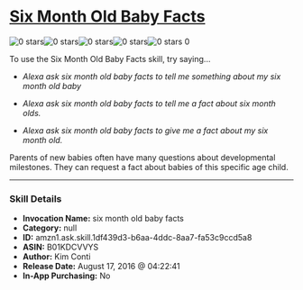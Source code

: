 # [Six Month Old Baby Facts](http://alexa.amazon.com/#skills/amzn1.ask.skill.1df439d3-b6aa-4ddc-8aa7-fa53c9ccd5a8)
![0 stars](../../images/ic_star_border_black_18dp_1x.png)![0 stars](../../images/ic_star_border_black_18dp_1x.png)![0 stars](../../images/ic_star_border_black_18dp_1x.png)![0 stars](../../images/ic_star_border_black_18dp_1x.png)![0 stars](../../images/ic_star_border_black_18dp_1x.png) 0

To use the Six Month Old Baby Facts skill, try saying...

* *Alexa ask six month old baby facts to tell me something about my six month old baby*

* *Alexa ask six month old baby facts to tell me a fact about six month olds.*

* *Alexa ask six month old baby facts to give me a fact about my six month old.*

Parents of new babies often have many questions about developmental milestones. They can request a fact about babies of this specific age child.

***

### Skill Details

* **Invocation Name:** six month old baby facts
* **Category:** null
* **ID:** amzn1.ask.skill.1df439d3-b6aa-4ddc-8aa7-fa53c9ccd5a8
* **ASIN:** B01KDCVVYS
* **Author:** Kim Conti
* **Release Date:** August 17, 2016 @ 04:22:41
* **In-App Purchasing:** No
